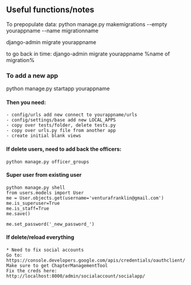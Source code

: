 ## Useful functions/notes
To prepopulate data:
python manage.py makemigrations --empty yourappname --name migrationname

django-admin migrate yourappname

to go back in time: 
   django-admin migrate yourappname %name of migration%

### To add a new app
python manage.py startapp yourappname

#### Then you need:
    - config/urls add new connect to yourappname/urls
    - config/settings/base add new LOCAL_APPS
    - copy over tests/folder, delete tests.py
    - copy over urls.py file from another app
    - create initial blank views

#### If delete users, need to add back the officers:
    python manage.py officer_groups

#### Super user from existing user
    python manage.py shell
    from users.models import User
    me = User.objects.get(username='venturafranklin@gmail.com')
    me.is_superuser=True
    me.is_staff=True
    me.save()
    
    me.set_password('_new_password_')
    
#### If delete/reload everything
    * Need to fix social accounts
    Go to: https://console.developers.google.com/apis/credentials/oauthclient/
    Make sure to get ChapterManagementTool
    Fix the creds here: http://localhost:8000/admin/socialaccount/socialapp/
    
